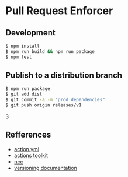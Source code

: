 # Pull Request Enforcer

## Development

```bash
$ npm install
$ npm run build && npm run package
$ npm test
```

## Publish to a distribution branch

```bash
$ npm run package
$ git add dist
$ git commit -a -m "prod dependencies"
$ git push origin releases/v1
```
3
## Refferences
- [action.yml](https://help.github.com/en/articles/metadata-syntax-for-github-actions)
- [actions toolkit](https://github.com/actions/toolkit)
- [ncc](https://github.com/zeit/ncc)
- [versioning documentation](https://github.com/actions/toolkit/blob/master/docs/action-versioning.md)